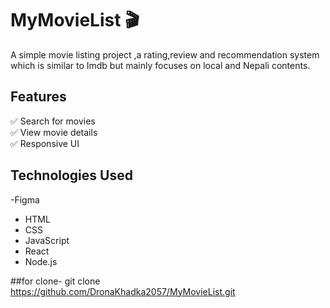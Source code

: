 # MyMovieList 🎬

A simple movie listing project ,a rating,review and recommendation system which is similar to Imdb but mainly focuses on local and Nepali contents.

## Features
✅ Search for movies  
✅ View movie details  
✅ Responsive UI  

## Technologies Used
-Figma
- HTML  
- CSS  
- JavaScript
- React
- Node.js

##for clone-
git clone https://github.com/DronaKhadka2057/MyMovieList.git

  
  

